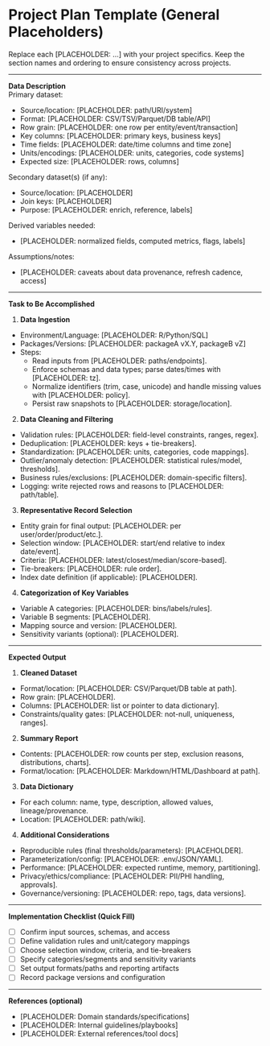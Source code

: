 # Project Plan Template (General Placeholders)

Replace each [PLACEHOLDER: …] with your project specifics. Keep the section names and ordering to ensure consistency across projects.

---

**Data Description**  
Primary dataset:
- Source/location: [PLACEHOLDER: path/URI/system]
- Format: [PLACEHOLDER: CSV/TSV/Parquet/DB table/API]
- Row grain: [PLACEHOLDER: one row per entity/event/transaction]
- Key columns: [PLACEHOLDER: primary keys, business keys]
- Time fields: [PLACEHOLDER: date/time columns and time zone]
- Units/encodings: [PLACEHOLDER: units, categories, code systems]
- Expected size: [PLACEHOLDER: rows, columns]

Secondary dataset(s) (if any):
- Source/location: [PLACEHOLDER]
- Join keys: [PLACEHOLDER]
- Purpose: [PLACEHOLDER: enrich, reference, labels]

Derived variables needed:
- [PLACEHOLDER: normalized fields, computed metrics, flags, labels]

Assumptions/notes:
- [PLACEHOLDER: caveats about data provenance, refresh cadence, access]

---

**Task to Be Accomplished**

1. **Data Ingestion**  
  - Environment/Language: [PLACEHOLDER: R/Python/SQL]  
  - Packages/Versions: [PLACEHOLDER: packageA vX.Y, packageB vZ]  
  - Steps:  
    - Read inputs from [PLACEHOLDER: paths/endpoints].  
    - Enforce schemas and data types; parse dates/times with [PLACEHOLDER: tz].  
    - Normalize identifiers (trim, case, unicode) and handle missing values with [PLACEHOLDER: policy].  
    - Persist raw snapshots to [PLACEHOLDER: storage/location].

2. **Data Cleaning and Filtering**  
  - Validation rules: [PLACEHOLDER: field-level constraints, ranges, regex].  
  - Deduplication: [PLACEHOLDER: keys + tie-breakers].  
  - Standardization: [PLACEHOLDER: units, categories, code mappings].  
  - Outlier/anomaly detection: [PLACEHOLDER: statistical rules/model, thresholds].  
  - Business rules/exclusions: [PLACEHOLDER: domain-specific filters].  
  - Logging: write rejected rows and reasons to [PLACEHOLDER: path/table].

3. **Representative Record Selection**  
  - Entity grain for final output: [PLACEHOLDER: per user/order/product/etc.].  
  - Selection window: [PLACEHOLDER: start/end relative to index date/event].  
  - Criteria: [PLACEHOLDER: latest/closest/median/score-based].  
  - Tie-breakers: [PLACEHOLDER: rule order].  
  - Index date definition (if applicable): [PLACEHOLDER].

4. **Categorization of Key Variables**  
  - Variable A categories: [PLACEHOLDER: bins/labels/rules].  
  - Variable B segments: [PLACEHOLDER].  
  - Mapping source and version: [PLACEHOLDER].  
  - Sensitivity variants (optional): [PLACEHOLDER].

---

**Expected Output**

1. **Cleaned Dataset**  
  - Format/location: [PLACEHOLDER: CSV/Parquet/DB table at path].  
  - Row grain: [PLACEHOLDER].  
  - Columns: [PLACEHOLDER: list or pointer to data dictionary].  
  - Constraints/quality gates: [PLACEHOLDER: not-null, uniqueness, ranges].

2. **Summary Report**  
  - Contents: [PLACEHOLDER: row counts per step, exclusion reasons, distributions, charts].  
  - Format/location: [PLACEHOLDER: Markdown/HTML/Dashboard at path].

3. **Data Dictionary**  
  - For each column: name, type, description, allowed values, lineage/provenance.  
  - Location: [PLACEHOLDER: path/wiki].

4. **Additional Considerations**  
  - Reproducible rules (final thresholds/parameters): [PLACEHOLDER].  
  - Parameterization/config: [PLACEHOLDER: .env/JSON/YAML].  
  - Performance: [PLACEHOLDER: expected runtime, memory, partitioning].  
  - Privacy/ethics/compliance: [PLACEHOLDER: PII/PHI handling, approvals].  
  - Governance/versioning: [PLACEHOLDER: repo, tags, data versions].

---

**Implementation Checklist (Quick Fill)**
- [ ] Confirm input sources, schemas, and access
- [ ] Define validation rules and unit/category mappings
- [ ] Choose selection window, criteria, and tie-breakers
- [ ] Specify categories/segments and sensitivity variants
- [ ] Set output formats/paths and reporting artifacts
- [ ] Record package versions and configuration

---

**References (optional)**
- [PLACEHOLDER: Domain standards/specifications]
- [PLACEHOLDER: Internal guidelines/playbooks]
- [PLACEHOLDER: External references/tool docs]
